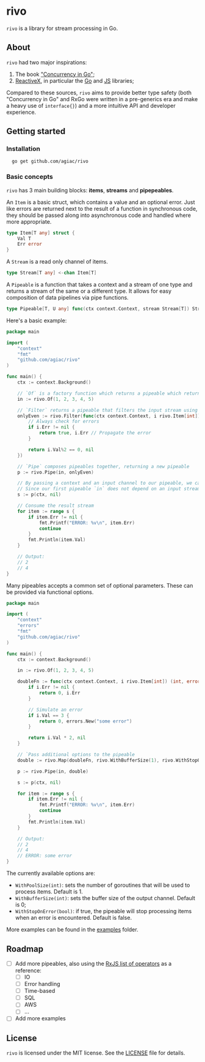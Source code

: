 # rivo

`rivo` is a library for stream processing in Go.

## About

`rivo` had two major inspirations:
1. The book ["Concurrency in Go"](https://www.amazon.com/Concurrency-Go-Tools-Techniques-Developers/dp/1491941197);
2. [ReactiveX](https://reactivex.io/), in particular the [Go](https://github.com/ReactiveX/RxGo) and [JS](https://github.com/ReactiveX/rxjs) libraries;

Compared to these sources, `rivo` aims to provide better type safety (both "Concurrency in Go" and RxGo were written in a pre-generics era and make a heavy use of `interface{}`) 
and a more intuitive API and developer experience.

## Getting started

### Installation

```shell
  go get github.com/agiac/rivo
```

### Basic concepts

`rivo` has 3 main building blocks: **items**, **streams** and **pipepeables**.

An `Item` is a basic struct, which contains a value and an optional error. Just like errors are returned next to the result 
of a function in synchronous code, they should be passed along into asynchronous code and handled where more appropriate.

```go
type Item[T any] struct {
	Val T
	Err error
}
```

A `Stream` is a read only channel of items.

```go
type Stream[T any] <-chan Item[T]
```

A `Pipeable` is a function that takes a context and a stream of one type and returns a stream of the same or a different type. 
It allows for easy composition of data pipelines via pipe functions.

```go
type Pipeable[T, U any] func(ctx context.Context, stream Stream[T]) Stream[U]
```

Here's a basic example:

```go
package main

import (
	"context"
	"fmt"
	"github.com/agiac/rivo"
)

func main() {
	ctx := context.Background()

	// `Of` is a factory function which returns a pipeable which returns a stream that will emit the provided values
	in := rivo.Of(1, 2, 3, 4, 5)

	// `Filter` returns a pipeable that filters the input stream using the given function.
	onlyEven := rivo.Filter(func(ctx context.Context, i rivo.Item[int]) (bool, error) {
		// Always check for errors
		if i.Err != nil {
			return true, i.Err // Propagate the error
		}

		return i.Val%2 == 0, nil
	})

	// `Pipe` composes pipeables together, returning a new pipeable
	p := rivo.Pipe(in, onlyEven)

	// By passing a context and an input channel to our pipeable, we can get the output stream.
	// Since our first pipeable `in` does not depend on an input stream, we pass a nil channel.
	s := p(ctx, nil)

	// Consume the result stream
	for item := range s {
		if item.Err != nil {
			fmt.Printf("ERROR: %v\n", item.Err)
			continue
		}
		fmt.Println(item.Val)
	}

	// Output:
	// 2
	// 4
}
```

Many pipeables accepts a common set of optional parameters. These can be provided via functional options.

```go
package main

import (
	"context"
	"errors"
	"fmt"
	"github.com/agiac/rivo"
)

func main() {
	ctx := context.Background()

	in := rivo.Of(1, 2, 3, 4, 5)

	doubleFn := func(ctx context.Context, i rivo.Item[int]) (int, error) {
		if i.Err != nil {
			return 0, i.Err
		}

		// Simulate an error
		if i.Val == 3 {
			return 0, errors.New("some error")
		}

		return i.Val * 2, nil
	}

	// `Pass additional options to the pipeable
	double := rivo.Map(doubleFn, rivo.WithBufferSize(1), rivo.WithStopOnError(true))

	p := rivo.Pipe(in, double)

	s := p(ctx, nil)

	for item := range s {
		if item.Err != nil {
			fmt.Printf("ERROR: %v\n", item.Err)
			continue
		}
		fmt.Println(item.Val)
	}

	// Output:
	// 2
	// 4
	// ERROR: some error
}
```

The currently available options are:

- `WithPoolSize(int)`: sets the number of goroutines that will be used to process items. Default is 1.
- `WithBufferSize(int)`: sets the buffer size of the output channel. Default is 0;
- `WithStopOnError(bool)`: if true, the pipeable will stop processing items when an error is encountered. Default is false.

More examples can be found in the [examples](./examples) folder.

## Roadmap

- [ ] Add more pipeables, also using the [RxJS list of operators](https://rxjs.dev/guide/operators) as a reference:
  - [ ] IO
  - [ ] Error handling
  - [ ] Time-based
  - [ ] SQL
  - [ ] AWS
  - [ ] ...
- [ ] Add more examples

## License

`rivo` is licensed under the MIT license. See the [LICENSE](./LICENSE) file for details.









